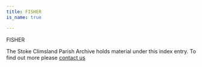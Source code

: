 ```yaml
---
title: FISHER
is_name: true

---
```


FISHER


The Stoke Climsland Parish Archive holds material under this index entry. To find out more please [contact us](/contact/)

